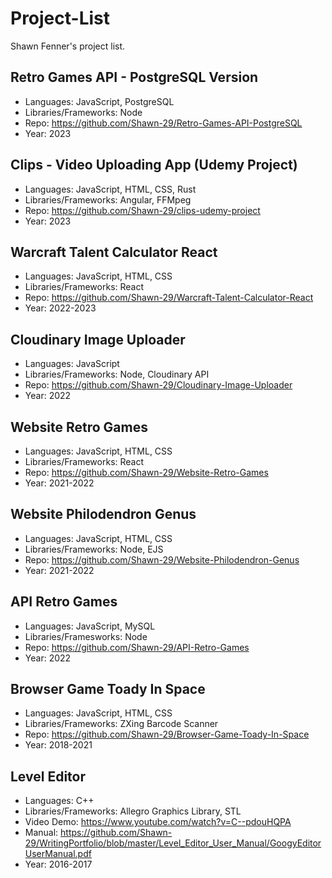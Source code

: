 # Project-List

Shawn Fenner's project list.

## Retro Games API - PostgreSQL Version
- Languages: JavaScript, PostgreSQL
- Libraries/Frameworks: Node
- Repo: https://github.com/Shawn-29/Retro-Games-API-PostgreSQL
- Year: 2023

## Clips - Video Uploading App (Udemy Project)
- Languages: JavaScript, HTML, CSS, Rust
- Libraries/Frameworks: Angular, FFMpeg
- Repo: https://github.com/Shawn-29/clips-udemy-project
- Year: 2023

## Warcraft Talent Calculator React
- Languages: JavaScript, HTML, CSS
- Libraries/Frameworks: React
- Repo: https://github.com/Shawn-29/Warcraft-Talent-Calculator-React
- Year: 2022-2023

## Cloudinary Image Uploader
- Languages: JavaScript
- Libraries/Frameworks: Node, Cloudinary API
- Repo: https://github.com/Shawn-29/Cloudinary-Image-Uploader
- Year: 2022

## Website Retro Games
- Languages: JavaScript, HTML, CSS
- Libraries/Frameworks: React
- Repo: https://github.com/Shawn-29/Website-Retro-Games
- Year: 2021-2022

## Website Philodendron Genus
- Languages: JavaScript, HTML, CSS
- Libraries/Frameworks: Node, EJS
- Repo: https://github.com/Shawn-29/Website-Philodendron-Genus
- Year: 2021-2022

## API Retro Games
- Languages: JavaScript, MySQL
- Libraries/Framesworks: Node
- Repo: https://github.com/Shawn-29/API-Retro-Games
- Year: 2022

## Browser Game Toady In Space
- Languages: JavaScript, HTML, CSS
- Libraries/Frameworks: ZXing Barcode Scanner
- Repo: https://github.com/Shawn-29/Browser-Game-Toady-In-Space
- Year: 2018-2021

## Level Editor
- Languages: C++
- Libraries/Frameworks: Allegro Graphics Library, STL
- Video Demo: https://www.youtube.com/watch?v=C--pdouHQPA
- Manual: https://github.com/Shawn-29/WritingPortfolio/blob/master/Level_Editor_User_Manual/GoogyEditorUserManual.pdf
- Year: 2016-2017

